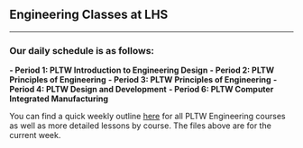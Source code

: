 ## Engineering Classes at LHS
-----

### Our daily schedule is as follows:

**- Period 1: PLTW Introduction to Engineering Design**
**- Period 2: PLTW Principles of Engineering**
**- Period 3: PLTW Principles of Engineering**
**- Period 4: PLTW Design and Development**
**- Period 6: PLTW Computer Integrated Manufacturing**
 
You can find a quick weekly outline [here](https://docs.google.com/spreadsheets/d/1h_2pHMBuIdFInEyp0-gyB3FT5ts5SWf-Xw89x5vXMPo/pubhtml) for all PLTW Engineering courses as well as more detailed lessons by course.  The files above are for the current week.
